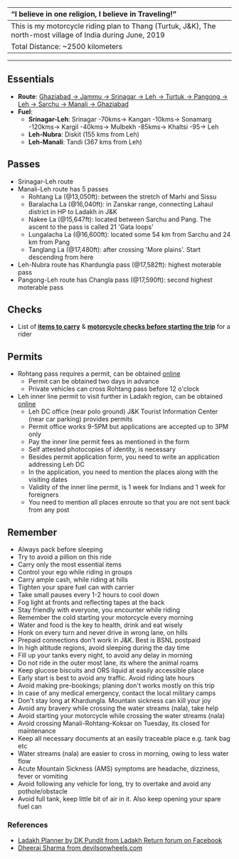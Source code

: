 | “I believe in one religion, I believe in Traveling!”|
| :--- |
| This is my motorcycle riding plan to Thang (Turtuk, J&K), The north-most village of India during June, 2019|
| Total Distance:  ~2500 kilometers |

---

## **Essentials**
* **Route**: [Ghaziabad -> Jammu -> Srinagar -> Leh -> Turtuk -> Pangong -> Leh -> Sarchu -> Manali -> Ghaziabad](route.md)
* **Fuel**: 
	* **Srinagar-Leh**: Srinagar -70kms-> Kangan -10kms-> Sonamarg -120kms-> Kargil -40kms-> Mulbekh -85kms-> Khaltsi -95-> Leh
	* **Leh-Nubra**: Diskit (155 kms from Leh)
	* **Leh-Manali**: Tandi (367 kms from Leh) 

## **Passes**
* Srinagar-Leh route
* Manali-Leh route has 5 passes
    * Rohtang La (@13,050ft): between the stretch of Marhi and Sissu
    * Baralacha La (@16,040ft): in Zanskar range, connecting Lahaul district in HP to Ladakh in J&K
    * Nakee La (@15,647ft): located between Sarchu and Pang. The ascent to the pass is called 21 'Gata loops'
    * Lungalacha La (@16,600ft): located some 54 km from Sarchu and 24 km from Pang
    * Tanglang La (@17,480ft): after crossing 'More plains'. Start descending from here 
* Leh-Nubra route has Khardungla pass (@17,582ft): highest moterable pass 
* Pangong-Leh route has Changla pass (@17,590ft): second highest moterable pass

## Checks		
* List of [**items to carry**](carry-list.md) & [**motorcycle checks before starting the trip**](check-list.md) for a rider

## **Permits**
* Rohtang pass requires a permit, can be obtained [online](https://rohtangpermits.nic.in)
	* Permit can be obtained two days in advance
	* Private vehicles can cross Rohtang pass before 12 o'clock
* Leh inner line permit to visit further in Ladakh region, can be obtained [online](http://www.lahdclehpermit.in)
	* Leh DC office (near polo ground) J&K Tourist Information Center (near car parking) provides permits
	* Permit office works 9-5PM but applications are accepted up to 3PM only
	* Pay the inner line permit fees as mentioned in the form
	* Self attested photocopies of identity, is necessary
	* Besides permit application form, you need to write an application addressing Leh DC
	* In the application, you need to mention the places along with the visiting dates
	* Validity of the inner line permit, is 1 week for Indians and 1 week for foreigners
	* You need to mention all places enroute so that you are not sent back from any post

## **Remember**
* Always pack before sleeping
* Try to avoid a pillion on this ride
* Carry only the most essential items
* Control your ego while riding in groups
* Carry ample cash, while riding at hills
* Tighten your spare fuel can with carrier
* Take small pauses every 1-2 hours to cool down
* Fog light at fronts and reflecting tapes at the back
* Stay friendly with everyone, you encounter while riding
* Remember the cold starting your motorcycle every morning
* Water and food is the key to health, drink and eat wisely
* Honk on every turn and never drive in wrong lane, on hills
* Prepaid connections don't work in J&K. Best is BSNL postpaid
* In high altitude regions, avoid sleeping during the day time
* Fill up your tanks every night, to avoid any delay in morning 
* Do not ride in the outer most lane, its where the animal roams
* Keep glucose biscuits and ORS liquid at easily accessible place
* Early start is best to avoid any traffic. Avoid riding late hours
* Avoid making pre-bookings; planing don't works mostly on this trip
* In case of any medical emergency, contact the local military camps
* Don't stay long at Khardungla. Mountain sickness can kill your joy
* Avoid any bravery while crossing the water streams (nala), take help
* Avoid starting your motorcycle while crossing the water streams (nala)
* Avoid crossing Manali-Rohtang-Koksar on Tuesday, its closed for maintenance
* Keep all necessary documents at an easily traceable place e.g. tank bag etc
* Water streams (nala) are easier to cross in morning, owing to less water flow
* Acute Mountain Sickness (AMS) symptoms are headache, dizziness, fever or vomiting
* Avoid following any vehicle for long, try to overtake and avoid any pothole/obstacle
* Avoid full tank, keep little bit of air in it. Also keep opening your spare fuel can

### **References**
* [Ladakh Planner by DK Pundit from Ladakh Return forum on Facebook](dk-pandit-guidance.md)
* [Dheeraj Sharma from devilsonwheels.com](http://devilonwheels.com)
